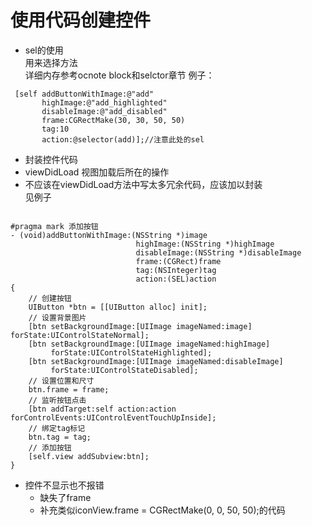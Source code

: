 # 使用代码创建控件

- sel的使用  
用来选择方法  
详细内存参考ocnote block和selctor章节
例子：  
```objc
 [self addButtonWithImage:@"add" 
       highImage:@"add_highlighted" 
       disableImage:@"add_disabled" 
       frame:CGRectMake(30, 30, 50, 50) 
       tag:10 
       action:@selector(add)];//注意此处的sel
```
- 封装控件代码  
 - viewDidLoad 视图加载后所在的操作  
 - 不应该在viewDidLoad方法中写太多冗余代码，应该加以封装  
见例子  

```objc

#pragma mark 添加按钮
- (void)addButtonWithImage:(NSString *)image 
                            highImage:(NSString *)highImage 
                            disableImage:(NSString *)disableImage 
                            frame:(CGRect)frame 
                            tag:(NSInteger)tag 
                            action:(SEL)action
{
    // 创建按钮
    UIButton *btn = [[UIButton alloc] init];
    // 设置背景图片
    [btn setBackgroundImage:[UIImage imageNamed:image] forState:UIControlStateNormal];
    [btn setBackgroundImage:[UIImage imageNamed:highImage] 
         forState:UIControlStateHighlighted];
    [btn setBackgroundImage:[UIImage imageNamed:disableImage] 
         forState:UIControlStateDisabled];
    // 设置位置和尺寸
    btn.frame = frame;
    // 监听按钮点击
    [btn addTarget:self action:action forControlEvents:UIControlEventTouchUpInside];
    // 绑定tag标记
    btn.tag = tag;
    // 添加按钮
    [self.view addSubview:btn];
}
```
- 控件不显示也不报错
  - 缺失了frame
  -  补充类似iconView.frame = CGRectMake(0, 0, 50, 50);的代码